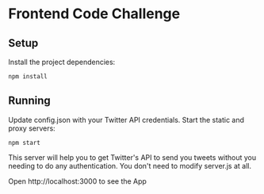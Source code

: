 #  Frontend Code Challenge

## Setup

Install the project dependencies:

`npm install`

## Running

Update config.json with your Twitter API credentials.
Start the static and proxy servers:

`npm start`

This server will help you to get Twitter's API to send you tweets without you needing to do any authentication.  You don't need to modify server.js at all. 

Open http://localhost:3000 to see the App